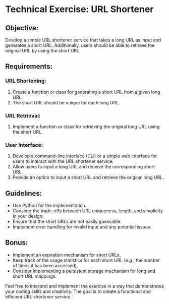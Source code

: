 # Technical Exercise: URL Shortener

## Objective:
Develop a simple URL shortener service that takes a long URL as input and generates a short URL. Additionally, users should be able to retrieve the original URL by using the short URL.

## Requirements:

### URL Shortening:
1. Create a function or class for generating a short URL from a given long URL.
2. The short URL should be unique for each long URL.

### URL Retrieval:
1. Implement a function or class for retrieving the original long URL using the short URL.

### User Interface:
1. Develop a command-line interface (CLI) or a simple web interface for users to interact with the URL shortener service.
2. Allow users to input a long URL and receive the corresponding short URL.
3. Provide an option to input a short URL and retrieve the original long URL.

## Guidelines:
- Use Python for the implementation.
- Consider the trade-offs between URL uniqueness, length, and simplicity in your design.
- Ensure that the short URLs are not easily guessable.
- Implement error handling for invalid input and any potential issues.

## Bonus:
- Implement an expiration mechanism for short URLs.
- Keep track of the usage statistics for each short URL (e.g., the number of times it has been accessed).
- Consider implementing a persistent storage mechanism for long and short URL mappings.

Feel free to interpret and implement the exercise in a way that demonstrates your coding skills and creativity. The goal is to create a functional and efficient URL shortener service.
